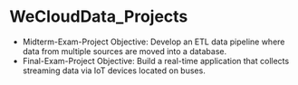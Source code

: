 # WeCloudData_Projects
- Midterm-Exam-Project Objective: Develop an ETL data pipeline where data from multiple sources are moved into a database.
- Final-Exam-Project Objective: Build a real-time application that collects streaming data via IoT devices located on buses.
